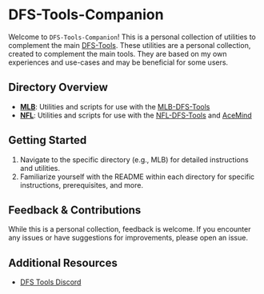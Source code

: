 # DFS-Tools-Companion

Welcome to `DFS-Tools-Companion`! This is a personal collection of utilities to complement the main [DFS-Tools](https://github.com/chanzer0/). These utilities are a personal collection, created to complement the main tools. They are based on my own experiences and use-cases and may be beneficial for some users.


## Directory Overview

- **[MLB](./MLB/)**: Utilities and scripts for use with the [MLB-DFS-Tools](https://github.com/chanzer0/MLB-DFS-Tools)
- **[NFL](./NFL/)**: Utilities and scripts for use with the [NFL-DFS-Tools](https://github.com/chanzer0/NFL-DFS-Tools) and [AceMind](https://acemind.io/)

## Getting Started

1. Navigate to the specific directory (e.g., MLB) for detailed instructions and utilities.
2. Familiarize yourself with the README within each directory for specific instructions, prerequisites, and more.

## Feedback & Contributions

While this is a personal collection, feedback is welcome. If you encounter any issues or have suggestions for improvements, please open an issue.

## Additional Resources

- [DFS Tools Discord](https://discord.gg/K9ZACFjEBR)
